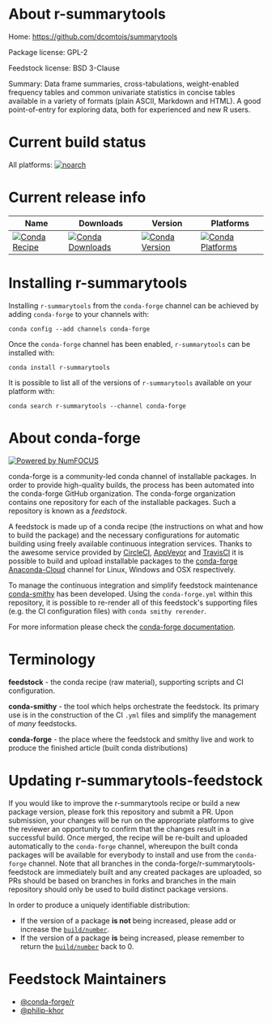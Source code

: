 <!--
# -*- mode: jinja -*-
-->

About r-summarytools
====================

Home: https://github.com/dcomtois/summarytools

Package license: GPL-2

Feedstock license: BSD 3-Clause

Summary: Data frame summaries, cross-tabulations, weight-enabled frequency tables and common univariate statistics in concise tables available in a variety of formats (plain ASCII, Markdown and HTML). A good  point-of-entry for exploring data, both for experienced and new R users.



Current build status
====================

All platforms:
[![noarch](https://img.shields.io/circleci/project/github/conda-forge/r-summarytools-feedstock/master.svg?label=noarch)](https://circleci.com/gh/conda-forge/r-summarytools-feedstock)

Current release info
====================

| Name | Downloads | Version | Platforms |
| --- | --- | --- | --- |
| [![Conda Recipe](https://img.shields.io/badge/recipe-r--summarytools-green.svg)](https://anaconda.org/conda-forge/r-summarytools) | [![Conda Downloads](https://img.shields.io/conda/dn/conda-forge/r-summarytools.svg)](https://anaconda.org/conda-forge/r-summarytools) | [![Conda Version](https://img.shields.io/conda/vn/conda-forge/r-summarytools.svg)](https://anaconda.org/conda-forge/r-summarytools) | [![Conda Platforms](https://img.shields.io/conda/pn/conda-forge/r-summarytools.svg)](https://anaconda.org/conda-forge/r-summarytools) |

Installing r-summarytools
=========================

Installing `r-summarytools` from the `conda-forge` channel can be achieved by adding `conda-forge` to your channels with:

```
conda config --add channels conda-forge
```

Once the `conda-forge` channel has been enabled, `r-summarytools` can be installed with:

```
conda install r-summarytools
```

It is possible to list all of the versions of `r-summarytools` available on your platform with:

```
conda search r-summarytools --channel conda-forge
```


About conda-forge
=================

[![Powered by NumFOCUS](https://img.shields.io/badge/powered%20by-NumFOCUS-orange.svg?style=flat&colorA=E1523D&colorB=007D8A)](http://numfocus.org)

conda-forge is a community-led conda channel of installable packages.
In order to provide high-quality builds, the process has been automated into the
conda-forge GitHub organization. The conda-forge organization contains one repository
for each of the installable packages. Such a repository is known as a *feedstock*.

A feedstock is made up of a conda recipe (the instructions on what and how to build
the package) and the necessary configurations for automatic building using freely
available continuous integration services. Thanks to the awesome service provided by
[CircleCI](https://circleci.com/), [AppVeyor](https://www.appveyor.com/)
and [TravisCI](https://travis-ci.org/) it is possible to build and upload installable
packages to the [conda-forge](https://anaconda.org/conda-forge)
[Anaconda-Cloud](https://anaconda.org/) channel for Linux, Windows and OSX respectively.

To manage the continuous integration and simplify feedstock maintenance
[conda-smithy](https://github.com/conda-forge/conda-smithy) has been developed.
Using the ``conda-forge.yml`` within this repository, it is possible to re-render all of
this feedstock's supporting files (e.g. the CI configuration files) with ``conda smithy rerender``.

For more information please check the [conda-forge documentation](https://conda-forge.org/docs/).

Terminology
===========

**feedstock** - the conda recipe (raw material), supporting scripts and CI configuration.

**conda-smithy** - the tool which helps orchestrate the feedstock.
                   Its primary use is in the construction of the CI ``.yml`` files
                   and simplify the management of *many* feedstocks.

**conda-forge** - the place where the feedstock and smithy live and work to
                  produce the finished article (built conda distributions)


Updating r-summarytools-feedstock
=================================

If you would like to improve the r-summarytools recipe or build a new
package version, please fork this repository and submit a PR. Upon submission,
your changes will be run on the appropriate platforms to give the reviewer an
opportunity to confirm that the changes result in a successful build. Once
merged, the recipe will be re-built and uploaded automatically to the
`conda-forge` channel, whereupon the built conda packages will be available for
everybody to install and use from the `conda-forge` channel.
Note that all branches in the conda-forge/r-summarytools-feedstock are
immediately built and any created packages are uploaded, so PRs should be based
on branches in forks and branches in the main repository should only be used to
build distinct package versions.

In order to produce a uniquely identifiable distribution:
 * If the version of a package **is not** being increased, please add or increase
   the [``build/number``](https://conda.io/docs/user-guide/tasks/build-packages/define-metadata.html#build-number-and-string).
 * If the version of a package **is** being increased, please remember to return
   the [``build/number``](https://conda.io/docs/user-guide/tasks/build-packages/define-metadata.html#build-number-and-string)
   back to 0.

Feedstock Maintainers
=====================

* [@conda-forge/r](https://github.com/conda-forge/r/)
* [@philip-khor](https://github.com/philip-khor/)

